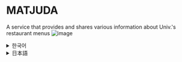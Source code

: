# MATJUDA
A service that provides and shares various information about Univ.'s restaurant menus
![image](https://github.com/user-attachments/assets/06e1d234-987f-42dc-837c-59cffd20bf24)

<details>
  <summary>한국어</summary>

  ## 학교 내 식당 메뉴 정보 제공 서비스
  
### 프로젝트 기간
2024.03.11 ~ 현재

### 개발 인원
2명(팀 프로젝트)

### 개발 환경
<ul>
  <li>Python</li>
  <li>Flask</li>
  <li>MySQL</li>
  <li>AWS EC2</li>
  <li>AWS RDS</li>
  <li>C++ (Arduino)</li>
  <li>HTML5, CSS3, javaScript</li>
  <li>React</li>
  <li>Figma</li>
  <li>Git, Github</li>
</ul>

<details>
  <summary>활동 사진</summary>

  ![S__5316638](https://github.com/user-attachments/assets/ddc938fe-ebca-4688-9b53-db9a47a61187)

  지속적인 학생 식당 관리자측과의 소통과 협업

  ![IMG_9064](https://github.com/user-attachments/assets/3d6614d2-b99e-461f-a66d-2039eb40c5f3)
![IMG_9066](https://github.com/user-attachments/assets/46c20034-7552-417a-9feb-7f0f88efb0ef)

용산에서의 아두이노 구매

![IMG_9174](https://github.com/user-attachments/assets/1f733812-57bb-4eda-b338-12ebfa7f12e6)

학교 학생식당에 실제 설치한 모습


</details>
### ERD
<a href="https://www.erdcloud.com/d/vtSNbp6MYKXPSsuxQ">ERD 보기</a>

### API 명세서
<a href="https://heliotrope-mandible-d59.notion.site/API-8fb8ae7ec3a14f14a24273cbc6744ad1">API 명세서 보기</a>

</details>
<details>
  <summary>日本語</summary>

  ## Demonstration video
https://github.com/MATJUDA/MATJUDA/assets/133950720/b8ac49ad-7d9a-4e68-a64c-43d584e9c3d6

# プロジェクト:MATJUDA(校内食堂メニュー情報提供サービス)

## 理解と企画の段階

### プロジェクト目的
このプロジェクトの目的は、学生たちに学校内の食堂のメニューの欠品状態をリアルタイムで提供することです。 現在は食堂に直接到着しないとメニューの欠品状態が分からず不便です。 これを解消し、さらに食堂のメニューに対する意見を学生同士で分かち合えるコミュニティを準備中です。

### プロジェクト期間
2024.03.11 ~ 現在

### 開発人員
2人(チームプロジェクト)

### 開発環境
<ul>
  <li>Python</li>
  <li>Flask</li>
  <li>MySQL</li>
  <li>AWS EC2</li>
  <li>AWS RDS</li>
  <li>C++ (Arduino)</li>
  <li>HTML5, CSS3, javaScript</li>
  <li>React</li>
  <li>Figma</li>
  <li>Git, Github</li>
</ul>

<details>
  <summary>活動写真</summary>

  ![S__5316638](https://github.com/user-attachments/assets/ddc938fe-ebca-4688-9b53-db9a47a61187)

  継続的な学生食堂の管理者側とのコミュニケーションと協業

  ![IMG_9064](https://github.com/user-attachments/assets/3d6614d2-b99e-461f-a66d-2039eb40c5f3)
![IMG_9066](https://github.com/user-attachments/assets/46c20034-7552-417a-9feb-7f0f88efb0ef)

龍山でArduinoを購入

![IMG_9174](https://github.com/user-attachments/assets/1f733812-57bb-4eda-b338-12ebfa7f12e6)

学校の学生食堂に実際に設置した姿


</details>

### ERD
<a href="https://www.erdcloud.com/d/vtSNbp6MYKXPSsuxQ">ERD</a>

### API 명세서
<a href="https://heliotrope-mandible-d59.notion.site/API-8fb8ae7ec3a14f14a24273cbc6744ad1">API 明細書</a>

## 調査と分析の段階

### 関連データの収集と分析
学生食堂に食堂職員が管理できる簡単なアドゥイノ装置を設置し、メニュー欠品時にボタンクリックなどの簡単な操作でデータの提供を受けて処理します。

### 問題の原因把握及び解決方法の考案
実際に校内生活をしながら感じた不便さをもとに問題の原因を把握しました。 これを解決するために、リアルタイムでメニューの欠品情報を提供するシステムを構想するようになりました。

### 市場調査と競争分析
校内には当該サービスを提供するシステムがないため、プロジェクトの実行できる可能性が高いと判断しました。 単純なロジックで具現が可能で、実現できる可能性が高いと考えました。

## デザイン及び開発段階

### 解決策のデザイン及び実装方法の決定
学校で学んだスキルスタックを活用してシステムを設計しました。 主に使用した技術はアドゥイノ、HTML、CSS、JavaScript(React)、Java、Springです。

### ツールとシステムの開発と構築
GitHubを通じてチーム員たちと協業してプロジェクトを進めました。

## テストおよび検証段階

### システムテストおよび問題解決(予定)
ステップごとに、コンポーネントごとに完成のたびにテストを行う予定です。 テスト中に発見された問題はすぐに解決し、システムの完成度を高める計画です。

### ユーザーフィードバックの収集と改善(予定)
ウェブサイトの下部にフィードバックを受け入れる電子メールを記載し、ユーザーの意見を収集する予定です。 収集されたフィードバックは積極的に反映し、システムを継続的に改善していきます。

## 配布および実行段階

### 完成した製品の配布と実行(予定)
アドゥイノ装置は直接食堂に設置する予定であり、学生食堂の前にサービス利用が可能なウェブサイトQRコードを付着する計画です。

## メンテナンスと継続的な改善

### プロセス準備
LTEルーターを利用して安定したネットワーク環境を構成し、今後のアップデートも既存の操作ロジックから外れないため容易です。 継続的なモニタリングとメンテナンスを通じてサービスを改善していきます。

</details>

